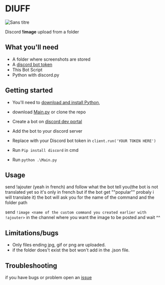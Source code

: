 # DIUFF
![Sans titre](https://github.com/Felzow47/DIUFF/assets/49567056/7519cdde-0943-48ca-b8de-13f6609f9af7.png)


Discord **!image** upload from a folder

## What you'll need

* A folder where screenshots are stored
* A [discord bot token](https://discord.com/developers/applications)
* This Bot Script
* Python with discord.py

## Getting started

* You'll need to [download and install Python](https://www.python.org/downloads/),

* download [Main.py](https://github.com/Felzow47/DIUFF/releases/download/Release/Main.py) or clone the repo 

* Create a bot on [discord dev portal](https://discord.com/developers/applications)

* Add the bot to your discord server 

* Replace with your Discord bot token in `client.run('YOUR TOKEN HERE')` 

* Run `Pip install discord` in cmd

* Run `python .\Main.py`

## Usage

send !ajouter (yeah in french) and follow what the bot tell you(the bot is not translated yet so it's only in french but if the bot get ""popular"" probaly i will translate it)  the bot will ask you for the name of the command and the folder path 

send `!image <name of the custom command you created earlier with !ajouter>` in the channel where you want the image to be posted and wait ^^ 

## Limitations/bugs
* Only files ending jpg, gif or png are uploaded.
* if the folder does't exist the bot won't add in the .json file.

## Troubleshooting

if you have bugs or problem open an [issue](https://github.com/Felzow47/DIUFF/issues/new)

